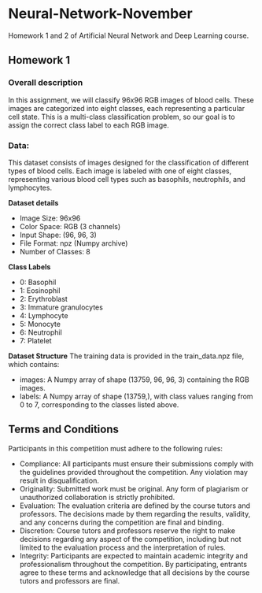 # Neural-Network-November
Homework 1 and 2 of Artificial Neural Network and Deep Learning course.

## Homework 1

### Overall description
In this assignment, we will classify 96x96 RGB images of blood cells. 
These images are categorized into eight classes, each representing a particular cell state. 
This is a multi-class classification problem, so our goal is to assign the correct class label to each RGB image.

### Data:
This dataset consists of images designed for the classification of different types of blood cells. 
Each image is labeled with one of eight classes, representing various blood cell types such as basophils, neutrophils, and lymphocytes.

**Dataset details**
- Image Size: 96x96
- Color Space: RGB (3 channels)
- Input Shape: (96, 96, 3)
- File Format: npz (Numpy archive)
- Number of Classes: 8

**Class Labels**
- 0: Basophil
- 1: Eosinophil
- 2: Erythroblast
- 3: Immature granulocytes
- 4: Lymphocyte
- 5: Monocyte
- 6: Neutrophil
- 7: Platelet

**Dataset Structure**
The training data is provided in the train_data.npz file, which contains:
- images: A Numpy array of shape (13759, 96, 96, 3) containing the RGB images.
- labels: A Numpy array of shape (13759,), with class values ranging from 0 to 7, corresponding to the classes listed above.

## Terms and Conditions
Participants in this competition must adhere to the following rules:
- Compliance: All participants must ensure their submissions comply with the guidelines provided throughout the competition. Any violation may result in disqualification.
- Originality: Submitted work must be original. Any form of plagiarism or unauthorized collaboration is strictly prohibited.
- Evaluation: The evaluation criteria are defined by the course tutors and professors. The decisions made by them regarding the results, validity, and any concerns during the competition are final and binding.
- Discretion: Course tutors and professors reserve the right to make decisions regarding any aspect of the competition, including but not limited to the evaluation process and the interpretation of rules.
- Integrity: Participants are expected to maintain academic integrity and professionalism throughout the competition.
By participating, entrants agree to these terms and acknowledge that all decisions by the course tutors and professors are final.